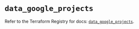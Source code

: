 # `data_google_projects`

Refer to the Terraform Registry for docs: [`data_google_projects`](https://registry.terraform.io/providers/hashicorp/google-beta/6.19.0/docs/data-sources/google_projects).

